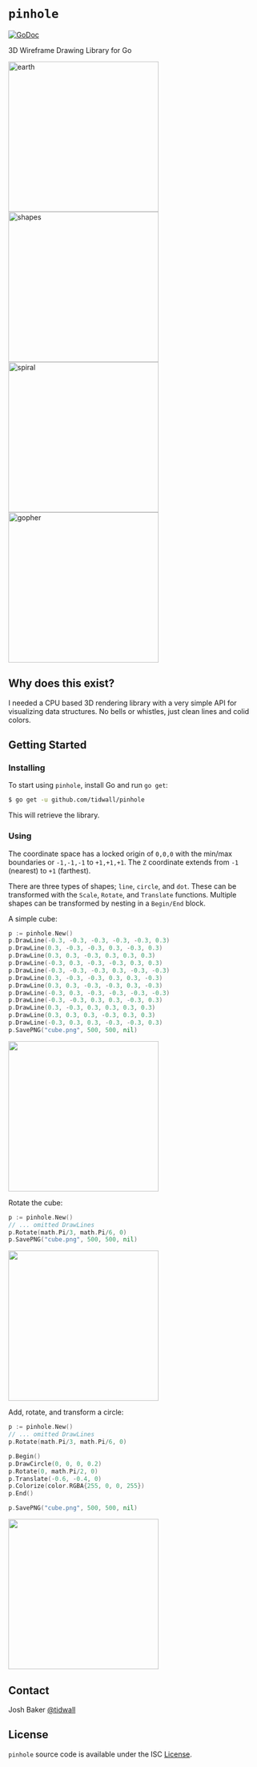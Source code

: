 # `pinhole`

<a href="https://godoc.org/github.com/tidwall/pinhole"><img src="https://img.shields.io/badge/api-reference-blue.svg?style=flat-square" alt="GoDoc"></a>


3D Wireframe Drawing Library for Go

<img src="http://i.imgur.com/EhtVA6C.jpg" width="300" height="300" alt="earth"><img src="http://i.imgur.com/fKe1N3E.jpg" width="300" height="300" alt="shapes">
<img src="http://i.imgur.com/qQRqGPe.jpg" width="300" height="300" alt="spiral"><img src="http://i.imgur.com/FbO8tY4.jpg" width="300" height="300" alt="gopher">

## Why does this exist?

I needed a CPU based 3D rendering library with a very simple API for visualizing data structures. No bells or whistles, just clean lines and colid colors.

## Getting Started

### Installing

To start using `pinhole`, install Go and run `go get`:

```sh
$ go get -u github.com/tidwall/pinhole
```

This will retrieve the library.

### Using

The coordinate space has a locked origin of `0,0,0` with the min/max boundaries or `-1,-1,-1` to `+1,+1,+1`.
The `Z` coordinate extends from `-1` (nearest) to `+1` (farthest).

There are three types of shapes; `line`, `circle`, and `dot`. 
These can be transformed with the `Scale`, `Rotate`, and `Translate` functions.
Multiple shapes can be transformed by nesting in a `Begin/End` block.


A simple cube:

```go
p := pinhole.New()
p.DrawLine(-0.3, -0.3, -0.3, -0.3, -0.3, 0.3)
p.DrawLine(0.3, -0.3, -0.3, 0.3, -0.3, 0.3)
p.DrawLine(0.3, 0.3, -0.3, 0.3, 0.3, 0.3)
p.DrawLine(-0.3, 0.3, -0.3, -0.3, 0.3, 0.3)
p.DrawLine(-0.3, -0.3, -0.3, 0.3, -0.3, -0.3)
p.DrawLine(0.3, -0.3, -0.3, 0.3, 0.3, -0.3)
p.DrawLine(0.3, 0.3, -0.3, -0.3, 0.3, -0.3)
p.DrawLine(-0.3, 0.3, -0.3, -0.3, -0.3, -0.3)
p.DrawLine(-0.3, -0.3, 0.3, 0.3, -0.3, 0.3)
p.DrawLine(0.3, -0.3, 0.3, 0.3, 0.3, 0.3)
p.DrawLine(0.3, 0.3, 0.3, -0.3, 0.3, 0.3)
p.DrawLine(-0.3, 0.3, 0.3, -0.3, -0.3, 0.3)
p.SavePNG("cube.png", 500, 500, nil)
```

<img src="http://i.imgur.com/ofJ2T7Y.jpg" width="300" height="300">


Rotate the cube:

```go
p := pinhole.New()
// ... omitted DrawLines
p.Rotate(math.Pi/3, math.Pi/6, 0)
p.SavePNG("cube.png", 500, 500, nil)
```

<img src="http://i.imgur.com/UewuE4L.jpg" width="300" height="300">

Add, rotate, and transform a circle:

```go
p := pinhole.New()
// ... omitted DrawLines
p.Rotate(math.Pi/3, math.Pi/6, 0)

p.Begin()
p.DrawCircle(0, 0, 0, 0.2)
p.Rotate(0, math.Pi/2, 0)
p.Translate(-0.6, -0.4, 0)
p.Colorize(color.RGBA{255, 0, 0, 255})
p.End()

p.SavePNG("cube.png", 500, 500, nil)
```

<img src="http://i.imgur.com/UafJsKW.jpg" width="300" height="300">

## Contact

Josh Baker [@tidwall](http://twitter.com/tidwall)

## License

`pinhole` source code is available under the ISC [License](/LICENSE).

